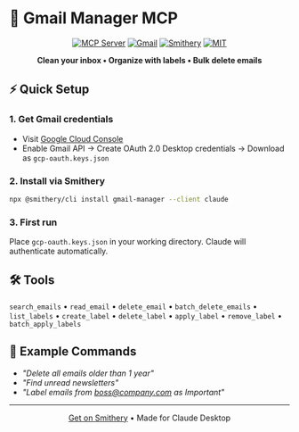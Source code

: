 # 📧 Gmail Manager MCP

<div align="center">

[![MCP Server](https://badge.mcpx.dev?type=server)](https://modelcontextprotocol.io)
[![Gmail](https://img.shields.io/badge/Gmail-EA4335?style=flat-square&logo=gmail&logoColor=white)](https://developers.google.com/gmail/api)
[![Smithery](https://smithery.ai/badge/gmail-manager)](https://smithery.ai/server/gmail-manager)
[![MIT](https://img.shields.io/badge/License-MIT-blue?style=flat-square)](LICENSE)

**Clean your inbox • Organize with labels • Bulk delete emails**

</div>

## ⚡ Quick Setup

### 1. Get Gmail credentials
- Visit [Google Cloud Console](https://console.cloud.google.com/)
- Enable Gmail API → Create OAuth 2.0 Desktop credentials → Download as `gcp-oauth.keys.json`

### 2. Install via Smithery
```bash
npx @smithery/cli install gmail-manager --client claude
```

### 3. First run
Place `gcp-oauth.keys.json` in your working directory. Claude will authenticate automatically.

## 🛠️ Tools

`search_emails` • `read_email` • `delete_email` • `batch_delete_emails` • `list_labels` • `create_label` • `delete_label` • `apply_label` • `remove_label` • `batch_apply_labels`

## 💬 Example Commands

- *"Delete all emails older than 1 year"*
- *"Find unread newsletters"*
- *"Label emails from boss@company.com as Important"*

---

<div align="center">
<a href="https://smithery.ai/server/gmail-manager">Get on Smithery</a> • Made for Claude Desktop
</div>